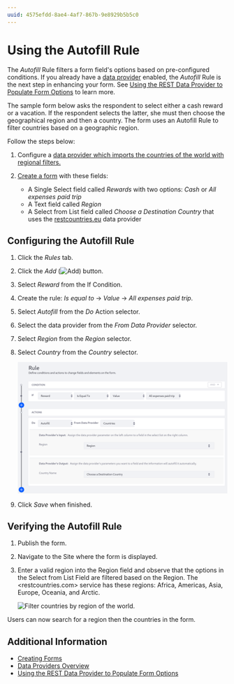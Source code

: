 ```yaml
---
uuid: 4575efdd-8ae4-4af7-867b-9e8929b5b5c0
---
```

# Using the Autofill Rule

The _Autofill_ Rule filters a form field's options based on pre-configured conditions. If you already have a [data provider](../data-providers/data-providers-overview.md) enabled, the _Autofill_ Rule is the next step in enhancing your form. See [Using the REST Data Provider to Populate Form Options](../data-providers/using-the-rest-data-provider-to-populate-form-options.md) to learn more.

The sample form below asks the respondent to select either a cash reward or a vacation. If the respondent selects the latter, she must then choose the geographical region and then a country. The form uses an Autofill Rule to filter countries based on a geographic region.

Follow the steps below:

1. Configure a [data provider which imports the countries of the world with regional filters.](../data-providers/using-the-rest-data-provider-to-populate-form-options.md)
1. [Create a form](../creating-and-managing-forms/creating-forms.md) with these fields: 

    * A Single Select field called _Rewards_ with two options: *Cash* or *All expenses paid trip*
    * A Text field called _Region_
    * A Select from List field called _Choose a Destination Country_ that uses the [restcountries.eu](https://restcountries.eu) data provider

## Configuring the Autofill Rule

1. Click the _Rules_ tab.

1. Click the *Add* (![Add](../../../images/icon-add.png)) button.

1. Select _Reward_ from the If Condition.

1. Create the rule: _Is equal to_ &rarr; _Value_ &rarr; _All expenses paid trip_.

1. Select _Autofill_ from the _Do_ Action selector. 

1. Select the data provider from the _From Data Provider_ selector. 

1. Select _Region_ from the _Region_ selector. 

1. Select _Country_ from the _Country_ selector. 

    ![Create the Autofill rule.](./using-the-autofill-rule/images/01.png)

1. Click _Save_ when finished.

## Verifying the Autofill Rule

1. Publish the form.

1. Navigate to the Site where the form is displayed.

1. Enter a valid region into the Region field and observe that the options in the Select from List Field are filtered based on the Region. The <restcountries.com> service has these regions: Africa, Americas, Asia, Europe, Oceania, and Arctic.

    ![Filter countries by region of the world.](./using-the-autofill-rule/images/02.gif)

Users can now search for a region then the countries in the form.

## Additional Information

* [Creating Forms](../creating-and-managing-forms/creating-forms.md)
* [Data Providers Overview](../data-providers/data-providers-overview.md)
* [Using the REST Data Provider to Populate Form Options](../data-providers/using-the-rest-data-provider-to-populate-form-options.md)
